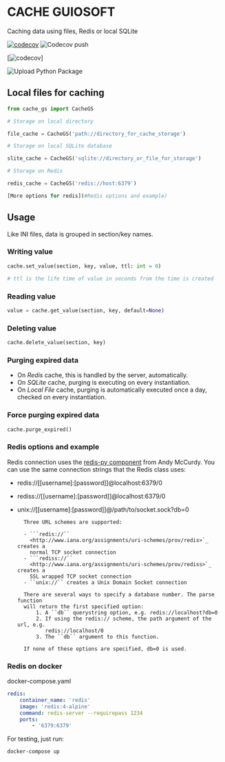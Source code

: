 # CACHE GUIOSOFT

Caching data using files, Redis or local SQLite


[![codecov](https://codecov.io/gh/guionardo/py-cache-guiosoft/branch/develop/graph/badge.svg)](https://codecov.io/gh/guionardo/py-cache-guiosoft)
![Codecov push](https://github.com/guionardo/py-cache-guiosoft/workflows/Codecov%20push/badge.svg)



[![codecov](https://codecov.io/gh/guionardo/py-cache-guiosoft/branch/develop/graphs/commits.svg)]

![Upload Python Package](https://github.com/guionardo/py-cache-guiosoft/workflows/Upload%20Python%20Package/badge.svg)

## Local files for caching

``` python
from cache_gs import CacheGS

# Storage on local directory

file_cache = CacheGS('path://directory_for_cache_storage')

# Storage on local SQLite database

slite_cache = CacheGS('sqlite://directory_or_file_for_storage')

# Storage on Redis

redis_cache = CacheGS('redis://host:6379')

[More options for redis](#Redis options and example)

```

## Usage

Like INI files, data is grouped in section/key names.

### Writing value

``` python
cache.set_value(section, key, value, ttl: int = 0)

# ttl is the life time of value in seconds from the time is created
```

### Reading value

``` python
value = cache.get_value(section, key, default=None)
```

### Deleting value

``` python
cache.delete_value(section, key)
```

### Purging expired data

* On *Redis* cache, this is handled by the server, automatically.
* On *SQLite* cache, purging is executing on every instantiation.
* On *Local File* cache, purging is automatically executed once a day, checked on every instantiation.

### Force purging expired data

``` python
cache.purge_expired()
```

### Redis options and example

Redis connection uses the [redis-py component](https://github.com/andymccurdy/redis-py) from Andy McCurdy.
You can use the same connection strings that the Redis class uses:

* redis://[[username]:[password]]@localhost:6379/0
* rediss://[[username]:[password]]@localhost:6379/0
* unix://[[username]:[password]]@/path/to/socket.sock?db=0

        Three URL schemes are supported:

        - ```redis://``
          <http://www.iana.org/assignments/uri-schemes/prov/redis>`_ creates a
          normal TCP socket connection
        - ```rediss://``
          <http://www.iana.org/assignments/uri-schemes/prov/rediss>`_ creates a
          SSL wrapped TCP socket connection
        - ``unix://`` creates a Unix Domain Socket connection

        There are several ways to specify a database number. The parse function
        will return the first specified option:
            1. A ``db`` querystring option, e.g. redis://localhost?db=0
            2. If using the redis:// scheme, the path argument of the url, e.g.
               redis://localhost/0
            3. The ``db`` argument to this function.

        If none of these options are specified, db=0 is used.

### Redis on docker

docker-compose.yaml

``` yaml
redis:
    container_name: 'redis'
    image: 'redis:4-alpine'
    command: redis-server --requirepass 1234
    ports:
        - '6379:6379'
```

For testing, just run:

``` bash
docker-compose up
```
